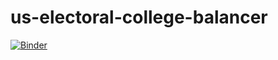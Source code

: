 # us-electoral-college-balancer
[![Binder](https://mybinder.org/badge_logo.svg)](https://mybinder.org/v2/gh/davidd8/us-electoral-college-balancer/master?filepath=Electoral-College-Balancer.ipynb)
